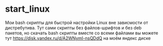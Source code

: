 # start_linux
Мои bash скрипты для быстрой настройки Linux вне зависмости от дистребутива.
Тут сами скрипты без файлов-шрифтов и без deb пакетов, но скачать bash скрипты вместе со всеми файлами вы можете тут https://disk.yandex.ru/d/A2WNymI-nsQDdQ на моём яндекс диске

